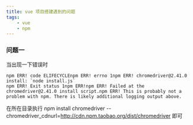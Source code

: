 ```yaml
---
title: vue 项目搭建遇到的问题
tags:
    - vue
    - npm
---
```


### 问题一

当出现一下错误时
```
npm ERR! code ELIFECYCLEnpm ERR! errno 1npm ERR! chromedriver@2.41.0 install: `node install.js`
npm ERR! Exit status 1npm ERR!npm ERR! Failed at the chromedriver@2.41.0 install script.npm ERR! This is probably not a problem with npm. There is likely additional logging output above.

```
在所在目录执行
     npm install chromedriver --chromedriver_cdnurl=http://cdn.npm.taobao.org/dist/chromedriver 即可